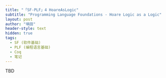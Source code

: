 ```yaml
---
title: "「SF-PLF」4 HoareAsLogic"
subtitle: "Programming Language Foundations - Hoare Logic as a Logic"
layout: post
author: "墒田"
header-style: text
hidden: true
tags:
  - SF (软件基础)
  - PLF (编程语言基础)
  - Coq
  - 笔记
---
```


TBD
